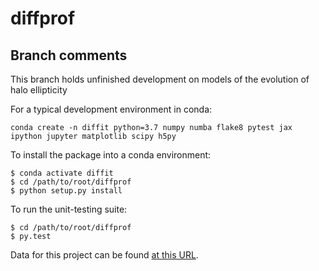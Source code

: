 # diffprof

## Branch comments
This branch holds unfinished development on models of the evolution of halo ellipticity 

For a typical development environment in conda:
```
conda create -n diffit python=3.7 numpy numba flake8 pytest jax ipython jupyter matplotlib scipy h5py
```

To install the package into a conda environment:
```
$ conda activate diffit
$ cd /path/to/root/diffprof
$ python setup.py install
```

To run the unit-testing suite:
```
$ cd /path/to/root/diffprof
$ py.test
```

Data for this project can be found [at this URL](https://portal.nersc.gov/project/hacc/aphearin/diffprof_data/).
